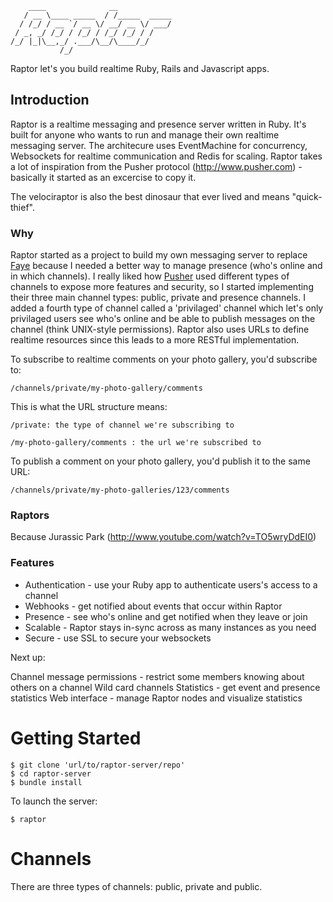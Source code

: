 ```
    ____              __            
   / __ \____ _____  / /_____  _____
  / /_/ / __ `/ __ \/ __/ __ \/ ___/
 / _, _/ /_/ / /_/ / /_/ /_/ / /    
/_/ |_|\__,_/ .___/\__/\____/_/     
           /_/                                                                                                                             
```

Raptor let's you build realtime Ruby, Rails and Javascript apps.

## Introduction

Raptor is a realtime messaging and presence server written in Ruby.
It's built for anyone who wants to run and manage their own realtime messaging server.
The architecure uses EventMachine for concurrency, Websockets for realtime communication and Redis for scaling.
Raptor takes a lot of inspiration from the Pusher protocol (http://www.pusher.com) - basically it started as an excercise to copy it.

The velociraptor is also the best dinosaur that ever lived and means "quick-thief".

### Why

Raptor started as a project to build my own messaging server to replace [Faye](https://faye.jcoglan.com/ruby.html) because I needed a better way to manage presence (who's online and in which channels). I really liked how [Pusher](https://pusher.com/) used different types of channels to expose more features and security, so I started implementing their three main channel types: public, private and presence channels. I added a fourth type of channel called a 'privilaged' channel which let's only privilaged users see who's online and be able to publish messages on the channel (think UNIX-style permissions). Raptor also uses URLs to define realtime resources since this leads to a more RESTful implementation.

To subscribe to realtime comments on your photo gallery, you'd subscribe to: 

```
/channels/private/my-photo-gallery/comments
```

This is what the URL structure means:

```
/private: the type of channel we're subscribing to
```
```
/my-photo-gallery/comments : the url we're subscribed to
```

To publish a comment on your photo gallery, you'd publish it to the same URL: 

```
/channels/private/my-photo-galleries/123/comments
```

### Raptors

Because Jurassic Park (http://www.youtube.com/watch?v=TO5wryDdEI0)

### Features

- Authentication - use your Ruby app to authenticate users's access to a channel
- Webhooks - get notified about events that occur within Raptor
- Presence - see who's online and get notified when they leave or join
- Scalable - Raptor stays in-sync across as many instances as you need
- Secure - use SSL to secure your websockets

Next up:

Channel message permissions - restrict some members knowing about others on a channel
Wild card channels
Statistics - get event and presence statistics
Web interface - manage Raptor nodes and visualize statistics

# Getting Started

```
$ git clone 'url/to/raptor-server/repo'
$ cd raptor-server
$ bundle install
```

To launch the server:

```
$ raptor
```

# Channels

There are three types of channels: public, private and public.
